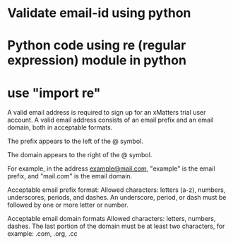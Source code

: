 # Validate email-id using python

# Python code using re (regular expression) module in python
# use "import re"

A valid email address is required to sign up for an xMatters trial user account. A valid email address consists of an email prefix and an email domain, both in acceptable formats.

The prefix appears to the left of the @ symbol.

The domain appears to the right of the @ symbol.

For example, in the address example@mail.com, "example" is the email prefix, and "mail.com" is the email domain.


Acceptable email prefix format:
  Allowed characters: letters (a-z), numbers, underscores, periods, and dashes.
  An underscore, period, or dash must be followed by one or more letter or number.

Acceptable email domain formats
  Allowed characters: letters, numbers, dashes.
  The last portion of the domain must be at least two characters, for example: .com, .org, .cc
